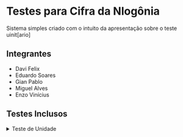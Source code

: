 # Testes para Cifra da Nlogônia

Sistema simples criado com o intuito da apresentação sobre o teste uinit[ario]

## Integrantes

- Davi Felix
- Eduardo Soares
- Gian Pablo
- Miguel Alves
- Enzo Vinícius

## Testes Inclusos

<details>
<summary>Teste de Unidade</summary>

### Sistema

Este sistema é um módulo auxiliar para a cifragem de documentos baseada em substituição de consoantes, segundo regras específicas de transformação.

Alfabeto considerado:

- `a b c d e f g h i j k l m n o p q r s t u v x z`

Vogais consideradas:

- `a e i o u`

Regras da cifragem:

- Para cada consoante, ela é substituída por três letras, nessa ordem:
  - A própria consoante original.
  - A vogal mais próxima da consoante original, com base na distância dentro do alfabeto.
    - Se a distância for igual entre duas vogais, escolhe-se a que aparece antes no alfabeto.
  - A próxima consoante no alfabeto, ignorando vogais.
- Vogais não são modificadas na cifragem.

#### Necessidades do Teste

O objetivo dos testes é verificar se as funções auxiliares da lógica de cifragem estão corretas e seguem rigorosamente as regras definidas:

- Identificar se uma letra é vogal (is_vowel)
- Encontrar a próxima consoante após uma letra dada (next_consoant)
- Determinar a vogal mais próxima de uma consoante (nearest_vowel)

Todos os testes devem passar sem erros. Caso contrário, o sistema de cifra pode produzir saídas incorretas.

#### Plano de Testes

| Função testada  | Entrada | Saída esperada | Descrição                                                       |
| --------------- | ------- | -------------- | --------------------------------------------------------------- |
| `next_consoant` | `'a'`   | `'b'`          | A próxima consoante após `'a'` é `'b'`                          |
| `next_consoant` | `'d'`   | `'f'`          | A próxima consoante após `'d'` é `'f'`                          |
| `is_vowel`      | `'e'`   | `true`         | `'e'` está na lista de vogais                                   |
| `is_vowel`      | `'f'`   | `false`        | `'f'` não está na lista de vogais                               |
| `nearest_vowel` | `'l'`   | `'i'`          | `'i'` é a vogal mais próxima de `'l'`                           |
| `nearest_vowel` | `'c'`   | `'a'`          | `'c'` está entre `'a'` e `'e'`, mas `'a'` vem antes no alfabeto |
| `nearest_vowel` | `'z'`   | `'u'`          | `'u'` é a vogal mais próxima de `'z'`                           |

</details>
